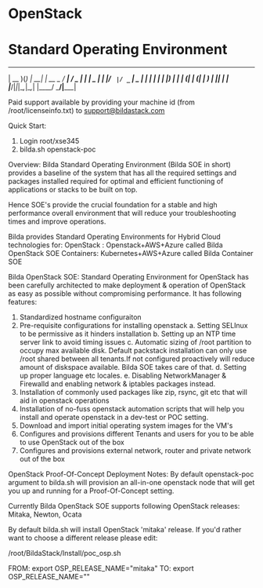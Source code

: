 # OpenStack
# Standard Operating Environment 
____  _ _     _         ____   ___  _____
| __ )(_) | __| | __ _  / ___| / _ \| ____|
|  _ \| | |/ _` |/ _` | \___ \| | | |  _|
| |_) | | | (_| | (_| |  ___) | |_| | |___
|____/|_|_|\__,_|\__,_| |____/ \___/|_____|

Paid support available by providing your machine id 
(from /root/licenseinfo.txt) to support@bildastack.com

Quick Start: 
1. Login root/xse345
2. bilda.sh openstack-poc

Overview:
Bilda Standard Operating Environment (Bilda SOE in short) 
provides a baseline of the system that has all the 
required settings and packages installed required for optimal and 
efficient functioning of applications or stacks to be built on top. 

Hence SOE's provide the crucial foundation for a stable and 
high performance overall environment that will reduce your troubleshooting 
times and improve operations.

Bilda provides Standard Operating Environments for Hybrid Cloud 
technologies for:
OpenStack :  Openstack+AWS+Azure called Bilda OpenStack SOE
Containers:  Kubernetes+AWS+Azure called Bilda Container SOE

Bilda OpenStack SOE:
Standard Operating Environment for OpenStack has been carefully
architected to make deployment & operation of OpenStack as easy as 
possible without compromising performance. It has following features:

1. Standardized hostname configuraiton
2. Pre-requisite configurations for installing openstack
   a. Setting SELInux to be permissive as it hinders installation
   b. Setting up an NTP time server link to avoid timing issues
   c. Automatic sizing of /root partition to occupy max available
      disk. Default packstack installation can only use /root shared
      between all tenants.If not configured proactively will reduce
      amount of diskspace available. Bilda SOE takes care of that.
   d. Setting up proper language etc locales.
   e. Disabling NetworkManager & Firewalld and enabling network &
      iptables packages instead.
3. Installation of commonly used packages like zip, rsync, git etc
   that will aid in openstack operations
4. Installation of no-fuss openstack automation scripts that will
   help you install and operate openstack in a dev-test or POC setting.
5. Download and import initial operating system images for the VM's
6. Configures and provisions different Tenants and users for you to 
   be able to use OpenStack out of the box
7. Configures and provisions external network, router and private 
   network out of the box


OpenStack Proof-Of-Concept Deployment Notes:
By default openstack-poc argument to bilda.sh will provision an all-in-one
openstack node that will get you up and running for a Proof-Of-Concept setting. 

Currently Bilda OpenStack SOE supports following OpenStack releases:
Mitaka, Newton, Ocata

By default bilda.sh will install OpenStack 'mitaka' release. If you'd 
rather want to choose a different release please edit: 

/root/BildaStack/Install/poc_osp.sh

FROM: export OSP_RELEASE_NAME="mitaka"
TO:  export OSP_RELEASE_NAME="<release name : ocata or newton>"


